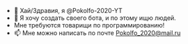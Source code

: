 - 👋 Хай/Здравия, я @Pokolfo-2020-YT
- 👀 Я хочу создать своего бота, и по этому ищю людей.
- Мне требуются товарищи по программированию!
- 📫 Мне можно написать по почте Pokolfo_2020@mail.ru

<!---
Pokolfo-2020-YT/Pokolfo-2020-YT is a ✨ special ✨ repository because its `README.md` (this file) appears on your GitHub profile.
You can click the Preview link to take a look at your changes.
--->
